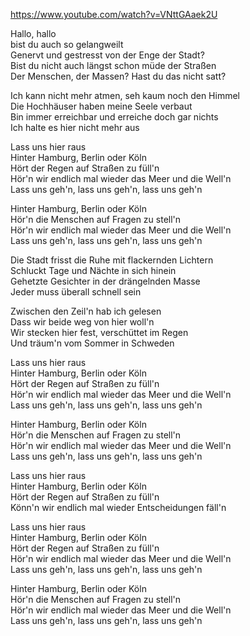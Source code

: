 https://www.youtube.com/watch?v=VNttGAaek2U

Hallo, hallo  
bist du auch so gelangweilt  
Genervt und gestresst von der Enge der Stadt?  
Bist du nicht auch längst schon müde der Straßen  
Der Menschen, der Massen? Hast du das nicht satt?

Ich kann nicht mehr atmen, seh kaum noch den Himmel  
Die Hochhäuser haben meine Seele verbaut  
Bin immer erreichbar und erreiche doch gar nichts  
Ich halte es hier nicht mehr aus

Lass uns hier raus  
Hinter Hamburg, Berlin oder Köln  
Hört der Regen auf Straßen zu füll'n  
Hör'n wir endlich mal wieder das Meer und die Well'n  
Lass uns geh'n, lass uns geh'n, lass uns geh'n

Hinter Hamburg, Berlin oder Köln  
Hör'n die Menschen auf Fragen zu stell'n  
Hör'n wir endlich mal wieder das Meer und die Well'n  
Lass uns geh'n, lass uns geh'n, lass uns geh'n

Die Stadt frisst die Ruhe mit flackernden Lichtern  
Schluckt Tage und Nächte in sich hinein  
Gehetzte Gesichter in der drängelnden Masse  
Jeder muss überall schnell sein

Zwischen den Zeil'n hab ich gelesen  
Dass wir beide weg von hier woll'n  
Wir stecken hier fest, verschüttet im Regen  
Und träum'n vom Sommer in Schweden

Lass uns hier raus  
Hinter Hamburg, Berlin oder Köln  
Hört der Regen auf Straßen zu füll'n  
Hör'n wir endlich mal wieder das Meer und die Well'n  
Lass uns geh'n, lass uns geh'n, lass uns geh'n

Hinter Hamburg, Berlin oder Köln  
Hör'n die Menschen auf Fragen zu stell'n  
Hör'n wir endlich mal wieder das Meer und die Well'n  
Lass uns geh'n, lass uns geh'n, lass uns geh'n

Lass uns hier raus  
Hinter Hamburg, Berlin oder Köln  
Hört der Regen auf Straßen zu füll'n  
Könn'n wir endlich mal wieder Entscheidungen fäll'n

Lass uns hier raus  
Hinter Hamburg, Berlin oder Köln  
Hört der Regen auf Straßen zu füll'n  
Hör'n wir endlich mal wieder das Meer und die Well'n  
Lass uns geh'n, lass uns geh'n, lass uns geh'n

Hinter Hamburg, Berlin oder Köln  
Hör'n die Menschen auf Fragen zu stell'n  
Hör'n wir endlich mal wieder das Meer und die Well'n  
Lass uns geh'n, lass uns geh'n, lass uns geh'n
